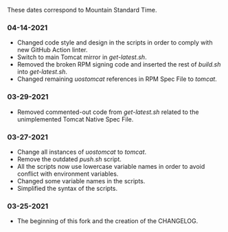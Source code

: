 These dates correspond to Mountain Standard Time.

### 04-14-2021
* Changed code style and design in the scripts in order to comply with new GitHub Action linter.
* Switch to main Tomcat mirror in _get-latest.sh_.
* Removed the broken RPM signing code and inserted the rest of _build.sh_ into _get-latest.sh_.
* Changed remaining _uostomcat_ references in RPM Spec File to _tomcat_.

### 03-29-2021
* Removed commented-out code from _get-latest.sh_ related to the unimplemented Tomcat Native Spec File.

### 03-27-2021
* Change all instances of _uostomcat_ to _tomcat_.
* Remove the outdated _push.sh_ script.
* All the scripts now use lowercase variable names in order to avoid conflict with environment variables.
* Changed some variable names in the scripts.
* Simplified the syntax of the scripts.

### 03-25-2021
* The beginning of this fork and the creation of the CHANGELOG.
